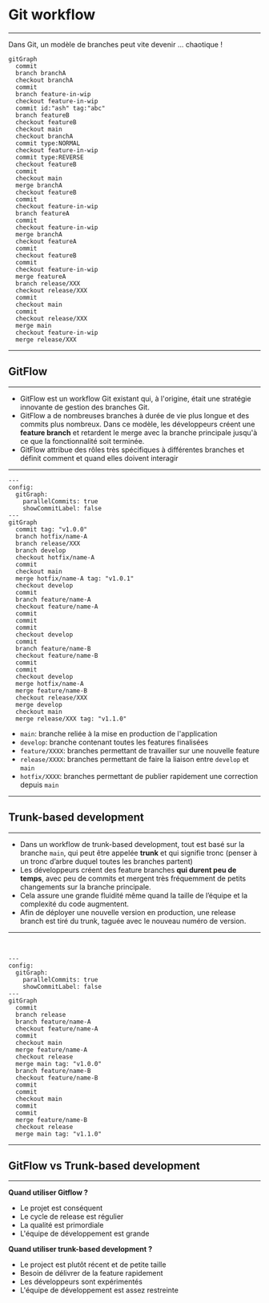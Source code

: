 # Git workflow
<Hr />

Dans Git, un modèle de branches peut vite devenir ... chaotique !

```mermaid {theme: 'base', scale: 0.6}
gitGraph
  commit
  branch branchA
  checkout branchA
  commit
  branch feature-in-wip
  checkout feature-in-wip
  commit id:"ash" tag:"abc"
  branch featureB
  checkout featureB
  checkout main
  checkout branchA
  commit type:NORMAL
  checkout feature-in-wip
  commit type:REVERSE
  checkout featureB
  commit
  checkout main
  merge branchA
  checkout featureB
  commit
  checkout feature-in-wip
  branch featureA
  commit
  checkout feature-in-wip
  merge branchA
  checkout featureA
  commit
  checkout featureB
  commit
  checkout feature-in-wip
  merge featureA
  branch release/XXX
  checkout release/XXX
  commit
  checkout main
  commit
  checkout release/XXX
  merge main
  checkout feature-in-wip
  merge release/XXX
```

---

<Breadcrumbs />

## GitFlow
<Hr />

* GitFlow est un workflow Git existant qui, à l'origine, était une stratégie innovante de gestion des branches Git.
* GitFlow a de nombreuses branches à durée de vie plus longue et des commits plus nombreux. Dans ce modèle, les développeurs créent une **feature branch** et retardent le merge avec la branche principale jusqu'à ce que la fonctionnalité soit terminée.
* GitFlow attribue des rôles très spécifiques à différentes branches et définit comment et quand elles doivent interagir

---

<Breadcrumbs />

<div class="flex gap-5">


```mermaid {theme: 'base', scale: 0.8}
---
config:
  gitGraph:
    parallelCommits: true
    showCommitLabel: false
---
gitGraph
  commit tag: "v1.0.0"
  branch hotfix/name-A
  branch release/XXX
  branch develop
  checkout hotfix/name-A
  commit
  checkout main
  merge hotfix/name-A tag: "v1.0.1"
  checkout develop
  commit
  branch feature/name-A
  checkout feature/name-A
  commit
  commit
  commit
  checkout develop
  commit
  branch feature/name-B
  checkout feature/name-B
  commit
  commit
  checkout develop
  merge hotfix/name-A
  merge feature/name-B
  checkout release/XXX
  merge develop
  checkout main
  merge release/XXX tag: "v1.1.0"
```

<div class="text-sm">
<v-clicks>

* `main`: branche reliée à la mise en production de l'application
* `develop`: branche contenant toutes les features finalisées
* `feature/XXXX`: branches permettant de travailler sur une nouvelle feature
* `release/XXXX`: branches permettant de faire la liaison entre `develop` et `main`
* `hotfix/XXXX`: branches permettant de publier rapidement une correction depuis `main`
</v-clicks>
</div>
</div>

---

<Breadcrumbs />

## Trunk-based development
<Hr />

<v-clicks>

* Dans un workflow de  trunk-based development, tout est basé sur la branche `main`, qui peut être appelée **trunk** et qui signifie tronc (penser à un tronc d’arbre duquel toutes les branches partent)
* Les développeurs créent des feature branches **qui durent peu de temps**, avec peu de commits et mergent très fréquemment de petits changements sur la branche principale.
* Cela assure une grande fluidité même quand la taille de l’équipe et la complexité du code augmentent.
* Afin de déployer une nouvelle version en production, une release branch est tiré du trunk, taguée avec le nouveau numéro de version.
</v-clicks>

---

<Breadcrumbs />

<br />

```mermaid {theme: 'base', scale: 0.8}
---
config:
  gitGraph:
    parallelCommits: true
    showCommitLabel: false
---
gitGraph
  commit
  branch release
  branch feature/name-A
  checkout feature/name-A
  commit
  checkout main
  merge feature/name-A
  checkout release
  merge main tag: "v1.0.0"
  branch feature/name-B
  checkout feature/name-B
  commit
  commit
  checkout main
  commit
  commit
  merge feature/name-B
  checkout release
  merge main tag: "v1.1.0"
```

---

<Breadcrumbs />

## GitFlow vs Trunk-based development
<Hr />

**Quand utiliser Gitflow ?**

<v-clicks>

* Le projet est conséquent
* Le cycle de release est régulier
* La qualité est primordiale
* L'équipe de développement est grande
</v-clicks>

**Quand utiliser trunk-based development ?**

<v-clicks>

* Le project est plutôt récent et de petite taille
* Besoin de délivrer de la feature rapidement
* Les développeurs sont expérimentés
* L'équipe de développement est assez restreinte 
</v-clicks>
